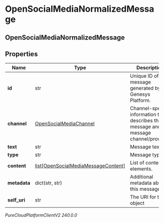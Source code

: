 # OpenSocialMediaNormalizedMessage

## OpenSocialMediaNormalizedMessage

## Properties

|Name | Type | Description | Notes|
|------------ | ------------- | ------------- | -------------|
| **id** | str | Unique ID of the message generated by Genesys Platform. | [optional] |
| **channel** | [OpenSocialMediaChannel](OpenSocialMediaChannel) | Channel-specific information that describes the message and the message channel/provider. | |
| **text** | str | Message text. | [optional] |
| **type** | str | Message type. | [optional] |
| **content** | [list[OpenSocialMediaMessageContent]](OpenSocialMediaMessageContent) | List of content elements. | [optional] |
| **metadata** | dict(str, str) | Additional metadata about this message. | [optional] |
| **self_uri** | str | The URI for this object | [optional] |



_PureCloudPlatformClientV2 240.0.0_
